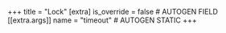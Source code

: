 +++
title = "Lock"
[extra]
is_override = false # AUTOGEN FIELD
[[extra.args]]
name = "timeout" # AUTOGEN STATIC
+++